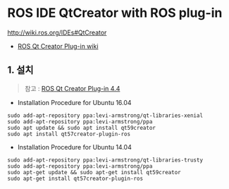 # ROS IDE QtCreator with ROS plug-in

http://wiki.ros.org/IDEs#QtCreator

- [ ROS Qt Creator Plug-in wiki](https://ros-industrial.github.io/ros_qtc_plugin/)

## 1. 설치 

> 참고 : [ROS Qt Creator Plug-in 4.4](https://ros-industrial.github.io/ros_qtc_plugin/_source/How-to-Install-Users.html)

- Installation Procedure for Ubuntu 16.04
```
sudo add-apt-repository ppa:levi-armstrong/qt-libraries-xenial
sudo add-apt-repository ppa:levi-armstrong/ppa
sudo apt update && sudo apt install qt59creator
sudo apt install qt57creator-plugin-ros
```

- Installation Procedure for Ubuntu 14.04
```
sudo add-apt-repository ppa:levi-armstrong/qt-libraries-trusty
sudo add-apt-repository ppa:levi-armstrong/ppa
sudo apt-get update && sudo apt-get install qt59creator
sudo apt-get install qt57creator-plugin-ros
```
